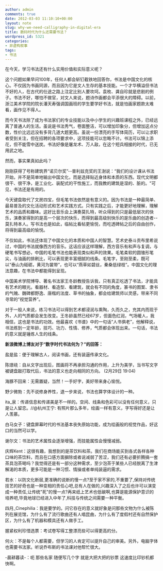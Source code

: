 ```yaml
---
author: admin
comments: true
date: 2012-03-03 11:10:10+00:00
layout: note
slug: why-we-need-calligraphy-in-digital-era
title: 数码时代为什么还需要书法？
wordpress_id: 5321
categories:
- 非虚构叙事
tags:
- 书法
---
```


在今天，学习书法还有什么实用价值和实际意义呢？

这个问题如果早问100年，任何人都会斩钉截铁地回答你，书法是中国文化的核心。不仅因为书画同源，而且因为它是文人生存的基本技能。一个才华横溢但书法不好的人，在古代的仕途之路上注定比别人要坎坷。袁枚、龚自珍就是悲剧的例子。书法不好，哪怕不做官，对文人来说，题诗作画都会平添很大的障碍。以前，浙江美术学院的院长潘天寿强调国画班的学生要学好书法，就是怕画家题款太难看，画作见不得人。

而今天书法除了成为书法家们的专业技能以及中小学生的兴趣班课程之外，已经远离了普通人的生活。虽说是书法秀气，卷面整洁，可以增加印象分，但增加这点分数，性价比远远没有多背几道大题更高。虽说一份漂亮的手写体简历，可以让求职者受到关注，但在招聘的各项要求中，这项技能可以忽略不计。书法可以锦上添花，但不能雪中送炭。书法好像是屠龙术、万人敌，在这个短兵相接的时代，已无用武之地。

然而，事实果真如此吗？

刚刚获得了号称建筑界“诺贝尔奖”--普利兹克奖的王澍说：“我们的设计课从书法开始，并不是简单地输出中国文化，而是选择贴近身体和本质的东西。现代文明都很干、很干净，是工业化、装配式的干性施工，而我教的建筑是湿的、脏的。"可见，书法还是有用的。

今天键盘取代了文房四宝，但毛笔书法依然是有意义的。因为书法是一种最简单、最易普及的文化活动形式和艺术实践方式。只有实践之后，才能更好地理解，理解艺术的品质和趣味。这好比音乐会上演奏莫扎特，听众得到的只是最低层次的快乐，演奏家得到的是高一个层次的快乐，而得到最高级别快乐的是乐曲的创造者--莫扎特本人。写书法也是如此，临帖比看帖更愉悦，而吃透碑帖之后的自由创作，将得到最高级的愉悦。

不仅如此，书法还体现了中国文化的本质和中国人的智慧。艺术史泰斗贡布里希说过，中国的书法就像西方的音乐。这话应该这样理解，西方音乐有和声与复调，与硬笔书写想必，中国的毛笔书法也能表现类似和声的效果。毛笔柔软的圆锥形笔尖，与油画的排刷比，可以表现更丰富细腻的线条。毛笔字，至刚至柔，既可以“泰山为砥砺，黄河为裳带”，也可以“燕草如碧丝，秦桑低绿枝”。中国文化的理法意趣，在书法中都能得到呈现。

中国美术学院博导、著名书法家王冬龄教授告诉我，只有真正吃透了书法，才能具有艺术的眼光。看器材、看造型、看建筑，就会有不同的角度，篆书的图案、隶书的气魄、魏碑都野逸、唐楷的法度、草书的抽象，都会给建筑师以灵感，带来不同寻常的“视觉营养”。

对于一般人来说，练习书法可以得到艺术都浸润与熏陶，久而久之，充其内而现于外，人的气质都会发生改变。王冬龄虽然已经67岁，但面色红润，气场暖人，我相信，这也是书法的功效。他最喜欢《书谱》中的一句话“人书俱老”，他解释说，书法练到一定年龄，技巧、功力、性情、修养，气质都会体现出来。一句话，书法的意义就是锤炼人生的线条。

**新浪微博上博友对于“数字时代书法何为？”的回答：**

盐是盐：便于理解古人，阅读书画，还有装逼传承文化。

陈璟峣：自从文字出现后，图画将不再承担沟通的作用，上升为美学，当书写文字被键盘敲打取代后，书法的意义也走向相同的方向。 (2月29日 19:04)

海豚不回来：无需置疑，当然！一手好字，美好带来身心愉悦。 

野少微勃：先不说修身养性，退一步来说，书法也算字体设计的一种。

ita_泉：传递信息和传递美是不一样的。空间、线条和色彩可以没有任何意义，只是让人留恋。//@杭州王宁: 有照片那么多年，绘画一样有意义，字写得好还是让人羡慕。

白马女子：键盘屏幕时代的书法基本丧失原始功能，成为绘画般的视觉作品，好这口的当然可以学。

谢尔文：书法的艺术属性会逐渐增强，而技能属性会慢慢减弱。

庆辉Kent：这很有趣，我想到的是茶饮料和茶。我们在商场能买到各式各样各种口味的茶饮料，而且在口感方面摒除或者说减弱了苦涩，我们还有必要折腾搞一套茶具泡茶喝吗？我觉得还是有一部分这种需求，至少泡茶于某些人已经脱离了生津解渴的本质，更多可能是一种习惯、情操或者单纯装逼的需求。

若水：以防文化断层,更准确的说断的慢一点?至于家不家的,不重要了,保持对传统技艺的好奇也是一种变相的责任心吧,总有人在做的,兴趣深入了之后也许可以演变成一种责任,让传统"死"的慢一点?再来纸上艺术也低碳啊,也算是能源保护意识的培养吧,毕竟地球已经进入中年了,科技与传统之间需要一种平衡。

四月_Cinephilia：我是要学的。问它存在的意义就好象是问那些文物为什么被陈列在展览馆，为什么有了流行歌曲还有人唱昆曲，为什么有了度假村还有自然保护区，为什么有了机器和模具还有人做手工。 

握紧权利珍惜选票：考试卷写得工整漂亮些可以得更高的分。

何火：不是每个人都需要，但学习的人肯定可以提升自己的审美。另外，电脑字体也需要书法家。听说乔布斯的书法课对他帮忙很大。

-晨耕暮读-：呃 那些名家 随便写几个字 就是大把大把的钞票 这速度比印钞机都快啊。
